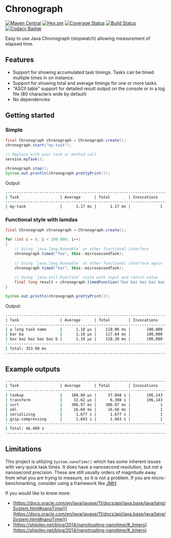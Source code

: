 # Chronograph

[![Maven Central](https://img.shields.io/maven-central/v/com.ethlo.time/chronograph.svg)](http://search.maven.org/#search%7Cga%7C1%7Cg%3A%22com.ethlo.time%22%20a%3A%22chronograph%22)
[![Hex.pm](https://img.shields.io/hexpm/l/plug.svg)](LICENSE)
[![Coverage Status](https://coveralls.io/repos/github/ethlo/chronograph/badge.svg?branch=master&kill_cache=3)](https://coveralls.io/github/ethlo/chronograph?branch=master)
[![Build Status](https://travis-ci.org/ethlo/chronograph.svg?branch=master)](https://travis-ci.org/ethlo/chronograph)
[![Codacy Badge](https://api.codacy.com/project/badge/Grade/0d9d2c9bfddc400f84203aa82a55f211)](https://www.codacy.com/app/morten/chronograph?utm_source=github.com&amp;utm_medium=referral&amp;utm_content=ethlo/chronograph&amp;utm_campaign=Badge_Grade)

Easy to use Java Chronograph (stopwatch) allowing measurement of elapsed time.

## Features
  * Support for showing accumulated task timings. Tasks can be timed multiple times in on instance.
  * Support for showing total and average timings for one or more tasks.
  * "ASCII table" support for detailed result output on the console or in a log file (80 characters wide by default)
  * No dependencies

## Getting started

### Simple
```java  
final Chronograph chronograph = Chronograph.create();
chronograph.start("my-task");

// Replace with your task or method call
service.myTask();

chronograph.stop();
System.out.println(chronograph.prettyPrint());
```

Output
```bash
--------------------------------------------------------------------------------
| Task                  | Average      | Total        | Invocations   | %      |    
--------------------------------------------------------------------------------
| my-task               |      1.17 ms |      1.17 ms |             1 |  100%  |
```

### Functional style with lamdas
```java
final Chronograph chronograph = Chronograph.create();

for (int i = 0; i < 100_000; i++)
{
    // Using `java.lang.Runnable` or other functional interface 
    chronograph.timed("foo", this::microsecondTask);
    
    // Using `java.lang.Runnable` or other functional interface again
    chronograph.timed("bar", this::microsecondTask);
    
    // Using `java.util.Function` style with input and return value
    final long result = chronograph.timedFunction("baz baz baz baz baz baz", this::microsecondFunction, 123);
}

System.out.println(chronograph.prettyPrint());
``` 

Output:
```bash
--------------------------------------------------------------------------------
| Task                  | Average      | Total        | Invocations   | %      |    
--------------------------------------------------------------------------------
| a long task name      |      1.18 μs |    118.06 ms |       100,000 |  33.4% |
| bar ba                |      1.18 μs |    117.64 ms |       100,000 |  33.2% |
| baz baz baz baz baz b |      1.18 μs |    118.28 ms |       100,000 |  33.4% |
--------------------------------------------------------------------------------
| Total: 353.98 ms                                                             |
--------------------------------------------------------------------------------
```

## Example outputs
```bash
--------------------------------------------------------------------------------
| Task                  | Average      | Total        | Invocations   | %      |    
--------------------------------------------------------------------------------
| lookup                |    188.88 μs |     37.048 s |       196,143 |  79.7% |
| transform             |     32.62 μs |      6.398 s |       196,143 |  13.8% |
| sort                  |    306.97 ms |    306.97 ms |             1 |   0.7% |
| xml                   |     16.68 ms |     16.68 ms |             1 |   0.0% |
| serializing           |      1.677 s |      1.677 s |             1 |   3.6% |
| gzip-compressing      |      1.043 s |      1.043 s |             1 |   2.2% |
--------------------------------------------------------------------------------
| Total: 46.489 s                                                              |
--------------------------------------------------------------------------------
```

## Limitations
This project is utilizing `System.nanoTime()` which has some inherent issues with very quick task times. It does have a nanosecond resolution, but not a nanosecond precision. These are still usually orders of magnitude away from what you are trying to measure, so it is not a problem. If you are micro-benchmarking, consider using a framework like [JMH](https://mvnrepository.com/artifact/org.openjdk.jmh/jmh-core).

If you would like to know more:
  * [https://docs.oracle.com/en/java/javase/11/docs/api/java.base/java/lang/System.html#nanoTime()](https://docs.oracle.com/en/java/javase/11/docs/api/java.base/java/lang/System.html#nanoTime())
  * [https://shipilev.net/blog/2014/nanotrusting-nanotime/#_timers](https://shipilev.net/blog/2014/nanotrusting-nanotime/#_timers)
